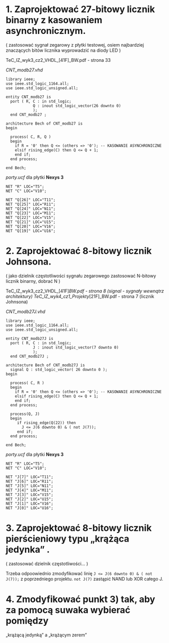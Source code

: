 # 1. Zaprojektować 27-bitowy licznik binarny z kasowaniem asynchronicznym.
( zastosować sygnał zegarowy z płytki testowej, osiem najbardziej znaczących
bitów licznika wyprowadzić na diody LED )

TeC_IZ_wyk3_cz2_VHDL_[41F]_BW.pdf - strona 33

*CNT_modb27.vhd*
```
library ieee;
use ieee.std_logic_1164.all;
use ieee.std_logic_unsigned.all;

entity CNT_modb27 is
  port ( R, C : in std_logic;
			Q : inout std_logic_vector(26 downto 0)
			);
  end CNT_modb27 ;

architecture Bech of CNT_modb27 is
begin

  process( C, R, Q )
  begin
    if R = '0' then Q <= (others => '0'); -- KASOWANIE ASYNCHRONICZNE
    elsif rising_edge(C) then Q <= Q + 1;
    end if;
  end process;
  
end Bech;
```

*porty.ucf* dla płytki **Nexys 3**
```
NET "R" LOC="T5";
NET "C" LOC="V10";

NET "Q[26]" LOC="T11";
NET "Q[25]" LOC="R11";
NET "Q[24]" LOC="N11";
NET "Q[23]" LOC="M11";
NET "Q[22]" LOC="V15";
NET "Q[21]" LOC="U15";
NET "Q[20]" LOC="V16";
NET "Q[19]" LOC="U16";
```
# 2. Zaprojektować 8-bitowy licznik Johnsona.
( jako dzielnik częstotliwości sygnału zegarowego zastosować N-bitowy licznik
binarny, dobrać N )


TeC_IZ_wyk3_cz2_VHDL_[41F]_BW.pdf - strona 8 (signal - sygnały wewnątrz architektury)
TeC_IZ_wyk4_cz1_Projekty_[21F]_BW.pdf - strona 7 (licznik Johnsona)

*CNT_modb27J.vhd*
```
library ieee;
use ieee.std_logic_1164.all;
use ieee.std_logic_unsigned.all;

entity CNT_modb27J is
  port ( R, C : in std_logic;
			J : inout std_logic_vector(7 downto 0)
			);
  end CNT_modb27J ;

architecture Bech of CNT_modb27J is
  signal Q : std_logic_vector( 26 downto 0 );
begin

  process( C, R )
  begin
    if R = '0' then Q <= (others => '0'); -- KASOWANIE ASYNCHRONICZNE
    elsif rising_edge(C) then Q <= Q + 1;
    end if;
  end process;
  
  process(Q, J)
  begin
	 if rising_edge(Q(22)) then
	   J <= J(6 downto 0) & ( not J(7));
	 end if;
  end process;

end Bech;
```

*porty.ucf* dla płytki **Nexys 3**
```
NET "R" LOC="T5";
NET "C" LOC="V10";

NET "J[7]" LOC="T11";
NET "J[6]" LOC="R11";
NET "J[5]" LOC="N11";
NET "J[4]" LOC="M11";
NET "J[3]" LOC="V15";
NET "J[2]" LOC="U15";
NET "J[1]" LOC="V16";
NET "J[0]" LOC="U16";
```

# 3. Zaprojektować 8-bitowy licznik pierścieniowy typu „krążąca jedynka” .
( zastosować dzielnik częstotliwości... )

Trzeba odpoowiednio zmodyfikować linię 
```J <= J(6 downto 0) & ( not J(7));```
z poprzedniego projektu.
```not J(7)``` zastąpić NAND lub XOR całego J.


# 4. Zmodyfikować punkt 3) tak, aby za pomocą suwaka wybierać pomiędzy
„krążącą jedynką” a „krążącym zerem”
